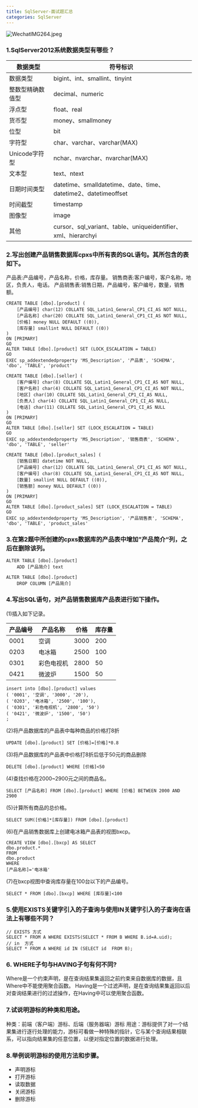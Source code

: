 ```yaml
---
title: SqlServer-面试题汇总
categories: SqlServer
---
```

![WechatIMG264.jpeg](https://upload-images.jianshu.io/upload_images/15325592-a23ffc41803a7547.jpeg?imageMogr2/auto-orient/strip%7CimageView2/2/w/1240)
<!-- more -->

### 1.SqlServer2012系统数据类型有哪些？

| 数据类型 | 符号标识  |
| ------------ | ------------ |
| 数据类型 | bigint、int、smallint、tinyint |
| 整数型精确数值型 | decimal、numeric |
| 浮点型 | float、real |
| 货币型 | money、smallmoney |
| 位型 | bit |
| 字符型 | char、varchar、varchar(MAX) |
| Unicode字符型 | nchar、nvarchar、nvarchar(MAX) |
| 文本型 | text、ntext |
| 日期时间类型 | datetime、smalldatetime、date、time、datetime2、datetimeoffset |
| 时间截型 | timestamp |
| 图像型 | image |
| 其他 | cursor、sql_variant、table、uniqueidentifier、xml、hierarchyi |

### 2.写出创建产品销售数据厍cpxs中所有表的SQL语句。其所包含的表如下。

产品表:产品编号，产品名称，价格，库存量。
销售商表:客户编号，客户名称，地区，负责人，电话。
产品销售表:销售日期，产品编号，客户编号，数量，销售额。

```
CREATE TABLE [dbo].[product] (
	[产品编号] char(12) COLLATE SQL_Latin1_General_CP1_CI_AS NOT NULL,
	[产品名称] char(20) COLLATE SQL_Latin1_General_CP1_CI_AS NOT NULL,
	[价格] money NULL DEFAULT ((0)),
	[库存量] smallint NULL DEFAULT ((0))
)
ON [PRIMARY]
GO
ALTER TABLE [dbo].[product] SET (LOCK_ESCALATION = TABLE)
GO
EXEC sp_addextendedproperty 'MS_Description', '产品表', 'SCHEMA', 'dbo', 'TABLE', 'product'

CREATE TABLE [dbo].[seller] (
	[客户编号] char(8) COLLATE SQL_Latin1_General_CP1_CI_AS NOT NULL,
	[客户名称] char(4) COLLATE SQL_Latin1_General_CP1_CI_AS NOT NULL,
	[地区] char(10) COLLATE SQL_Latin1_General_CP1_CI_AS NULL,
	[负责人] char(4) COLLATE SQL_Latin1_General_CP1_CI_AS NULL,
	[电话] char(11) COLLATE SQL_Latin1_General_CP1_CI_AS NULL
)
ON [PRIMARY]
GO
ALTER TABLE [dbo].[seller] SET (LOCK_ESCALATION = TABLE)
GO
EXEC sp_addextendedproperty 'MS_Description', '销售商表', 'SCHEMA', 'dbo', 'TABLE', 'seller'

CREATE TABLE [dbo].[product_sales] (
	[销售日期] datetime NOT NULL,
	[产品编号] char(12) COLLATE SQL_Latin1_General_CP1_CI_AS NOT NULL,
	[客户编号] char(8) COLLATE SQL_Latin1_General_CP1_CI_AS NOT NULL,
	[数量] smallint NULL DEFAULT ((0)),
	[销售额] money NULL DEFAULT ((0))
)
ON [PRIMARY]
GO
ALTER TABLE [dbo].[product_sales] SET (LOCK_ESCALATION = TABLE)
GO
EXEC sp_addextendedproperty 'MS_Description', '产品销售表', 'SCHEMA', 'dbo', 'TABLE', 'product_sales'
```

### 3.在第2题中所创建的cpxs数据库的产品表中增加”产品简介“列，之后在删除该列。

```
ALTER TABLE [dbo].[product]
	ADD [产品简介] text

ALTER TABLE [dbo].[product]
    DROP COLUMN [产品简介]
```

### 4.写出SQL语句，对产品销售数据库产品表进行如下操作。

(1)插入如下记录。

| 产品编号 | 产品名称 | 价格 | 库存量 |
| ------------ | ------------ | ------------ | ------------ |
| 0001 | 空调 | 3000 | 200 |
| 0203 | 电冰箱 | 2500 | 100 |
| 0301 | 彩色电视机 | 2800 | 50 |
| 0421 | 微波炉 | 1500 | 50 |

```
insert into [dbo].[product] values 
( '0001', '空调', '3000', '20'),
( '0203', '电冰箱', '2500', '100'),
( '0301', '彩色电视机', '2800', '50')
( '0421', '微波炉', '1500', '50')
;
```

(2)将产品数据库的产品表中每种商品的价格打8折

```
UPDATE [dbo].[product] SET [价格]=[价格]*0.8
```

(3)将产品数据库的产品表中价格打8折后低于50元的商品删除

```
DELETE [dbo].[product] WHERE [价格]<50
```

(4)查找价格在2000~2900元之间的商品名。

```
SELECT [产品名称] FROM [dbo].[product] WHERE [价格] BETWEEN 2000 AND 2900
```

(5)计算所有商品的总价格。

```
SELECT SUM([价格]*[库存量]) FROM [dbo].[product] 
```

(6)在产品销售数据库上创建电冰箱产品表的视图bxcp。

```
CREATE VIEW [dbo].[bxcp] AS SELECT
dbo.product.*
FROM
dbo.product
WHERE
[产品名称]='电冰箱'
```

(7)在bxcp视图中查询库存量在100台以下的产品编号。

```
SELECT * FROM [dbo].[bxcp] WHERE [库存量]<100
```

### 5.使用EXISTS关键字引入的子查询与使用IN关键字引入的子查询在语法上有哪些不同？

```
// EXISTS 方式
SELECT * FROM A WHERE EXISTS(SELECT * FROM B WHERE B.id=A.uid); 
// in  方式
SELECT * FROM A WHERE id IN (SELECT id  FROM B);
``` 

### 6. WHERE子句与HAVING子句有何不同?

Where是一个约束声明，是在查询结果集返回之前约束来自数据库的数据，且Where中不能使用聚合函数。
Having是一个过滤声明，是在查询结果集返回以后对查询结果进行的过滤操作，在Having中可以使用聚合函数。

### 7.试说明游标的种类和用途。

种类：前端（客户端）游标、后端（服务器端）游标
用途：游标提供了对一个结果集进行逐行处理的能力，游标可看做一种特殊的指针，它与某个查询结果相联系，可以指向结果集的任意位置，以便对指定位置的数据进行处理。

### 8.举例说明游标的使用方法和步骤。

- 声明游标
- 打开游标
- 读取数据
- 关闭游标
- 删除游标


